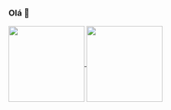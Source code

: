 ### Olá 👋

  <a href="https://github.com/kellyohana">
  <img height="150em" align="center" src="https://github-readme-stats.vercel.app/api?username=kellyohana&show_icons=true&theme=radical&include_all_commits=true&count_private=true"/>
  <img height="150em" align="center" src="https://github-readme-stats.vercel.app/api/top-langs/?username=kellyohana&layout=compact&theme=radical"/>
 </a>
